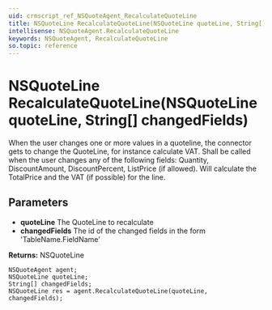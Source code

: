 ```yaml
---
uid: crmscript_ref_NSQuoteAgent_RecalculateQuoteLine
title: NSQuoteLine RecalculateQuoteLine(NSQuoteLine quoteLine, String[] changedFields)
intellisense: NSQuoteAgent.RecalculateQuoteLine
keywords: NSQuoteAgent, RecalculateQuoteLine
so.topic: reference
---
```


# NSQuoteLine RecalculateQuoteLine(NSQuoteLine quoteLine, String[] changedFields)

When the user changes one or more values in a quoteline, the connector gets to change the QuoteLine, for instance calculate VAT. Shall be called when the user changes any of the following fields: Quantity, DiscountAmount, DiscountPercent, ListPrice (if allowed). Will calculate the TotalPrice and the VAT (if possible) for the line.

## Parameters

* **quoteLine** The QuoteLine to recalculate
* **changedFields** The id of the changed fields in the form 'TableName.FieldName'

**Returns:** NSQuoteLine

```crmscript
NSQuoteAgent agent;
NSQuoteLine quoteLine;
String[] changedFields;
NSQuoteLine res = agent.RecalculateQuoteLine(quoteLine, changedFields);
```

